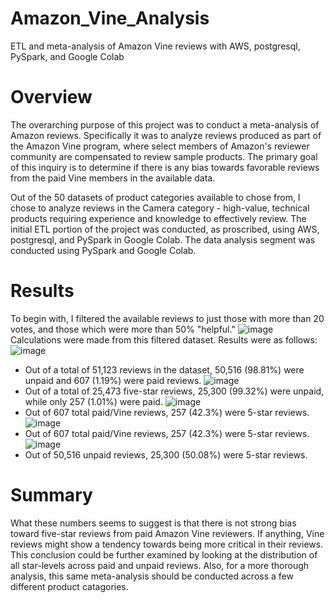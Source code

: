 # Amazon_Vine_Analysis
ETL and meta-analysis of Amazon Vine reviews with AWS, postgresql, PySpark, and Google Colab

# Overview
The overarching purpose of this project was to conduct a meta-analysis of Amazon reviews. Specifically it was to analyze reviews produced as part of the Amazon Vine program, where select members of Amazon's reviewer community are compensated to review sample products. The primary goal of this inquiry is to determine if there is any bias towards favorable reviews from the paid Vine members in the available data.

Out of the 50 datasets of product categories available to chose from, I chose to analyze reviews in the Camera category - high-value, technical products requiring experience and knowledge to effectively review. The initial ETL portion of the project was conducted, as proscribed, using AWS, postgresql, and PySpark in Google Colab. The data analysis segment was conducted using PySpark and Google Colab.

# Results
To begin with, I filtered the available reviews to just those with more than 20 votes, and those which were more than 50% "helpful." 
![image](https://user-images.githubusercontent.com/95143562/165007547-2404e994-fd16-471d-a8b1-586399a2e08e.png)
Calculations were made from this filtered dataset. Results were as follows:
![image](https://user-images.githubusercontent.com/95143562/165007586-cdc0c0ed-aa94-43c6-8624-32d366ddf7ab.png)
* Out of a total of 51,123 reviews in the dataset, 50,516 (98.81%) were unpaid and 607 (1.19%) were paid reviews.
![image](https://user-images.githubusercontent.com/95143562/165007630-12b651e7-4bf8-4554-b924-c324952f9470.png)
* Out of a total of 25,473 five-star reviews, 25,300 (99.32%) were unpaid, while only 257 (1.01%) were paid.
![image](https://user-images.githubusercontent.com/95143562/165007725-ee84f4b7-5dc7-449a-ae41-968269cbed7b.png)
* Out of 607 total paid/Vine reviews, 257 (42.3%) were 5-star reviews.
![image](https://user-images.githubusercontent.com/95143562/165007768-c3719911-764f-4582-9b18-6051d954f62b.png)
* Out of 607 total paid/Vine reviews, 257 (42.3%) were 5-star reviews.
![image](https://user-images.githubusercontent.com/95143562/165007829-d6eae4c9-abe7-45e1-aff8-28a3e8c7a3e8.png)
* Out of 50,516 unpaid reviews, 25,300 (50.08%) were 5-star reviews.

# Summary
What these numbers seems to suggest is that there is not strong bias toward five-star reviews from paid Amazon Vine reviewers. If anything, Vine reviews might show a tendency towards being more critical in their reviews. This conclusion could be further examined by looking at the distribution of all star-levels across paid and unpaid reviews. Also, for a more thorough analysis, this same meta-analysis should be conducted across a few different product catagories.
